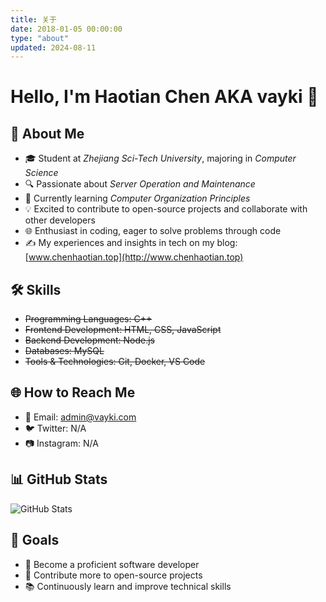 ```yaml
---
title: 关于
date: 2018-01-05 00:00:00
type: "about"
updated: 2024-08-11
---
```


# Hello, I'm Haotian Chen AKA vayki 👋

## 🚀 About Me

- 🎓 Student at *Zhejiang Sci-Tech University*, majoring in *Computer Science*
- 🔍 Passionate about *Server Operation and Maintenance*
- 🌱 Currently learning *Computer Organization Principles*
- 💡 Excited to contribute to open-source projects and collaborate with other developers
- 🌐 Enthusiast in coding, eager to solve problems through code
- ✍️ My experiences and insights in tech on my blog: [www.chenhaotian.top](http://www.chenhaotian.top)


## 🛠 Skills

- ~~Programming Languages: C++~~
- ~~Frontend Development: HTML, CSS, JavaScript~~
- ~~Backend Development: Node.js~~
- ~~Databases: MySQL~~
- ~~Tools & Technologies: Git, Docker, VS Code~~

## 🌐 How to Reach Me

- 📧 Email: admin@vayki.com
- 🐦 Twitter: N/A
- 📷 Instagram: N/A

## 📊 GitHub Stats

![GitHub Stats](https://github-readme-stats.vercel.app/api?username=chen2438&show_icons=true&theme=radical)

## 🎯 Goals

- 🚀 Become a proficient software developer
- 🌟 Contribute more to open-source projects
- 📚 Continuously learn and improve technical skills
